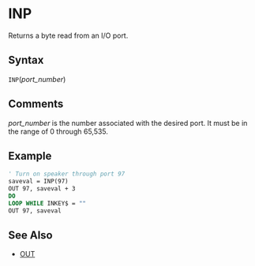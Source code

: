 # INP

Returns a byte read from an I/O port.

## Syntax

`INP`(*port_number*)

## Comments

*port_number* is the number associated with the desired port. It must be in the range of 0 through 65,535.

## Example

```vb
' Turn on speaker through port 97
saveval = INP(97)
OUT 97, saveval + 3
DO
LOOP WHILE INKEY$ = ""
OUT 97, saveval
```

## See Also

- [OUT](OUT)
